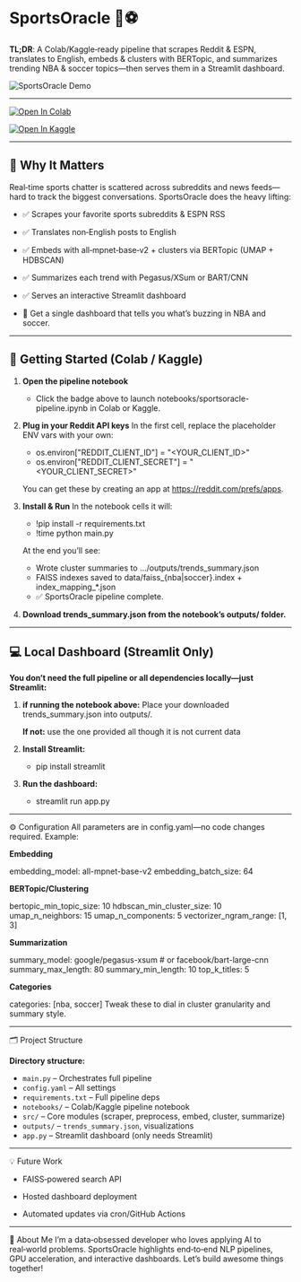 # SportsOracle 🏀⚽

**TL;DR**: A Colab/Kaggle‑ready pipeline that scrapes Reddit & ESPN, translates to English, embeds & clusters with BERTopic, and summarizes trending NBA & soccer topics—then serves them in a Streamlit dashboard.

![SportsOracle Demo](assets/demo.gif)

---
[![Open In Colab](https://colab.research.google.com/assets/colab-badge.svg)](https://colab.research.google.com/github/robdreamville/sportsoracle/blob/main/notebooks/sportsoracle-pipeline.ipynb)

[![Open In Kaggle](https://kaggle.com/static/images/open-in-kaggle.svg)](https://kaggle.com/kernels/welcome?src=https://github.com/robdreamville/sportsoracle/blob/main/notebooks/sportsoracle-pipeline.ipynb)

---

## 🎯 Why It Matters

Real‑time sports chatter is scattered across subreddits and news feeds—hard to track the biggest conversations. SportsOracle does the heavy lifting:

- ✅ Scrapes your favorite sports subreddits & ESPN RSS  
- ✅ Translates non‑English posts to English  
- ✅ Embeds with all‑mpnet‑base‑v2 + clusters via BERTopic (UMAP + HDBSCAN)
- ✅ Summarizes each trend with Pegasus/XSum or BART/CNN  
- ✅ Serves an interactive Streamlit dashboard

- 🧠 Get a single dashboard that tells you what’s buzzing in NBA and soccer.

---

## 🚀 Getting Started (Colab / Kaggle)

1. **Open the pipeline notebook**
   - Click the badge above to launch notebooks/sportsoracle-pipeline.ipynb in Colab or Kaggle.

2. **Plug in your Reddit API keys**
    In the first cell, replace the placeholder ENV vars with your own:
    - os.environ["REDDIT_CLIENT_ID"]     = "<YOUR_CLIENT_ID>"
    - os.environ["REDDIT_CLIENT_SECRET"] = "<YOUR_CLIENT_SECRET>"
 
    You can get these by creating an app at https://reddit.com/prefs/apps.

3. **Install & Run**
    In the notebook cells it will:
    - !pip install -r requirements.txt
    - !time python main.py
   
     At the end you’ll see:
    - Wrote cluster summaries to …/outputs/trends_summary.json
    - FAISS indexes saved to data/faiss_{nba|soccer}.index + index_mapping_*.json
    - ✅ SportsOracle pipeline complete.

4. **Download trends_summary.json from the notebook’s outputs/ folder.**

---

## 💻 Local Dashboard (Streamlit Only)
**You don’t need the full pipeline or all dependencies locally—just Streamlit:**

1. **if running the notebook above:** Place your downloaded trends_summary.json into outputs/. 

    **If not:** use the one provided all though it is not current data

2. **Install Streamlit:**
    - pip install streamlit

3. **Run the dashboard:**
    - streamlit run app.py

---

⚙️ Configuration
All parameters are in config.yaml—no code changes required. Example:

**Embedding**

embedding_model: all-mpnet-base-v2
embedding_batch_size: 64

**BERTopic/Clustering**

bertopic_min_topic_size: 10
hdbscan_min_cluster_size: 10
umap_n_neighbors: 15
umap_n_components: 5
vectorizer_ngram_range: [1, 3]

**Summarization**

summary_model: google/pegasus-xsum  # or facebook/bart-large-cnn
summary_max_length: 80
summary_min_length: 10
top_k_titles: 5

**Categories**

categories: [nba, soccer]
Tweak these to dial in cluster granularity and summary style.

---

🗂️ Project Structure

**Directory structure:**

- `main.py`            – Orchestrates full pipeline  
- `config.yaml`        – All settings  
- `requirements.txt`   – Full pipeline deps  
- `notebooks/`         – Colab/Kaggle pipeline notebook  
- `src/`               – Core modules (scraper, preprocess, embed, cluster, summarize)  
- `outputs/`           – `trends_summary.json`, visualizations  
- `app.py`             – Streamlit dashboard (only needs Streamlit)

---
💡 Future Work
- FAISS‑powered search API

- Hosted dashboard deployment

- Automated updates via cron/GitHub Actions

---
👤 About Me
I’m a data‑obsessed developer who loves applying AI to real‑world problems. SportsOracle highlights end‑to‑end NLP pipelines, GPU acceleration, and interactive dashboards. Let’s build awesome things together!